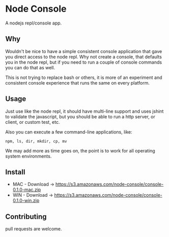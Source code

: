 # Node Console

A nodejs repl/console app.

## Why

Wouldn't be nice to have a simple consistent console application that 
gave you direct access to the node repl.  Why not create a console,
that defaults you in the node repl, but if you need to run
a couple of console commands you can do that as well.

This is not trying to replace bash or others, it is more of an
experiment and consistent console experience that runs the same on every platform.

## Usage

Just use like the node repl, it should have multi-line support and uses
jshint to validate the javascript, but you should be able to run a
http server, or client, or custom test, etc.

Also you can execute a few command-line applications, like:

`npm, ls, dir, mkdir, cp, mv`

We may add more as time goes on, the point is to work for all operating
system environments.

## Install

* MAC - Download -> https://s3.amazonaws.com/node-console/console-0.1.0-mac.zip
* WIN - Download -> https://s3.amazonaws.com/node-console/console-0.1.0-win.zip

## Contributing

pull requests are welcome.

